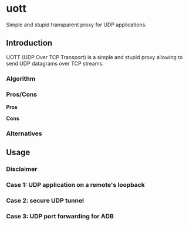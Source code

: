 # uott

Simple and stupid transparent proxy for UDP applications.

## Introduction

UOTT (UDP Over TCP Transport) is a simple and stupid proxy allowing to send UDP
datagrams over TCP streams.

### Algorithm

### Pros/Cons

**Pros**

**Cons**

### Alternatives

## Usage

### Disclaimer

### Case 1: UDP application on a remote's loopback

### Case 2: secure UDP tunnel

### Case 3: UDP port forwarding for ADB
